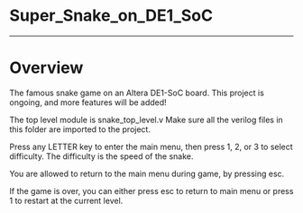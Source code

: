 # Super_Snake_on_DE1_SoC
--------------------------------------------------------------
# Overview
The famous snake game on an Altera DE1-SoC board.
This project is ongoing, and more features will be added!

The top level module is snake_top_level.v
Make sure all the verilog files in this folder are imported to the project.


Press any LETTER key to enter the main menu, 
then press 1, 2, or 3 to select difficulty.
The difficulty is the speed of the snake.

You are allowed to return to the main menu during game, by pressing esc.

If the game is over, you can either press esc to return to main menu or
press 1 to restart at the current level.
